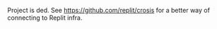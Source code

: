 Project is ded. See https://github.com/replit/crosis for a better way of connecting to Replit infra. 
